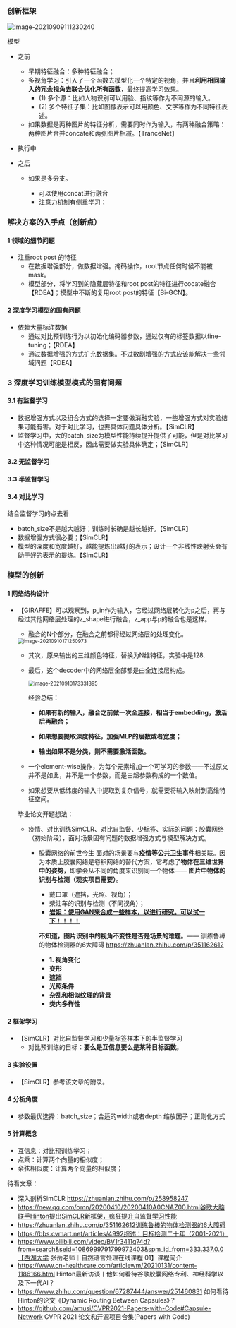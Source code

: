 ### **创新框架**

![image-20210909111230240](/home/cold/PaperReadFastly/PaperRead/论文阅读列表/论文写作感悟/论文写作感悟.assets/image-20210909111230240.png)

模型

- 之前

    - 早期特征融合：多种特征融合；
    - 多视角学习：引入了一个函数去模型化一个特定的视角，并且**利用相同输入的冗余视角去联合优化所有函数**，最终提高学习效果。
        - (1) 多个源：比如人物识别可以用脸、指纹等作为不同源的输入。
        - (2) 多个特征子集：比如图像表示可以用颜色、文字等作为不同特征表述。
    - 如果数据是两种图片的特征分析，需要同时作为输入，有两种融合策略：两种图片合并concate和两张图片相减。【TranceNet】

- 执行中

- 之后

    - 如果是多分支。

        - 可以使用concat进行融合
        - 注意力机制有侧重学习；

        

### 解决方案的入手点（创新点）

#### 1 领域的细节问题

- 注重root post 的特征
    - 在数据增强部分，做数据增强。掩码操作，root节点任何时候不能被mask。
    - 模型部分，将学习到的隐藏层特征和root post的特征进行cocate融合【RDEA】；模型中不断的复用root post的特征【Bi-GCN】。



#### 2 深度学习模型的固有问题

- 依赖大量标注数据
    - 通过对比预训练行为以初始化编码器参数，通过仅有的标签数据以fine-tuning；【RDEA】
    - 通过数据增强的方式扩充数据集。不过数剧增强的方式应该能解决一些领域问题【RDEA】





### 3 深度学习训练模型模式的固有问题

#### 3.1 有监督学习

- 数据增强方式以及组合方式的选择一定要做消融实验，一些增强方式对实验结果可能有害。对于对比学习，也要具体问题具体分析。【SimCLR】
- 监督学习中，大的batch_size为模型性能持续提升提供了可能，但是对比学习中这种情况可能是相反，因此需要做实验具体确定；【SimCLR】

#### 3.2 无监督学习

#### 3.3 半监督学习

#### 3.4 对比学习

结合监督学习的点去看

- batch_size不是越大越好；训练时长确是越长越好。【SimCLR】
- 数据增强方式很必要；【SimCLR】
- 模型的深度和宽度越好，越能提炼出越好的表示；设计一个非线性映射头会有助于好的表示的提炼。【SimCLR】

### 模型的创新

#### 1 网络结构设计

- 【GIRAFFE】可以观察到，p_in作为输入，它经过网络层转化为p之后，再与经过其他网络层处理的z_shape进行融合，z_app与p的融合也是这样。

    - 融合的N个部分，在融合之前都得经过网络层的处理变化。

    <img src="/home/cold/PaperReadFastly/PaperRead/论文阅读列表/论文写作感悟/论文写作感悟.assets/image-20210910171250973.png" alt="image-20210910171250973" style="zoom:80%;" />

    - 其次，原来输出的三维颜色特征，替换为N维特征，实验中是128.

    - 最后，这个decoder中的网络层全部都是由全连接层构成。

        <img src="/home/cold/PaperReadFastly/PaperRead/论文阅读列表/论文写作感悟/论文写作感悟.assets/image-20210910173331395.png" alt="image-20210910173331395" style="zoom:80%;" />

        经验总结：

        - **如果有新的输入，融合之前做一次全连接，相当于embedding，激活后再融合；**

        - **如果想要提取深度特征，加强MLP的层数或者宽度；**

        - **输出如果不是分类，则不需要激活函数。**

    - 一个element-wise操作，为每个元素增加一个可学习的参数——不过原文并不是如此，并不是一个参数，而是由超参数构成的一个数值。

    - 如果想要从低纬度的输入中提取到复杂信号，就需要将输入映射到高维特征空间。

    

    

    

    毕业论文开题想法：

    - 疫情、对比训练SimCLR、对比自监督、少标签、实际的问题；胶囊网络（初始阶段），面对场景固有问题的数据增强方式与模型解决方式。

        - 胶囊网络的前世今生 面对的场景要与**疫情等公共卫生事件**相关联。因为本质上胶囊网络是卷积网络的替代方案，它考虑了**物体在三维世界中的姿势**，即学会从不同的角度来识别同一个物体—— **图片中物体的识别与检测（现实项目需要）**。
    
            - 戴口罩（遮挡，光照、视角）；
            - 柴油车的识别与检测（不同视角）；
            - <u>**岩姐：使用GAN来合成一些样本，以进行研究。可以试一下！！！！**</u>

            **不知道，图片识别中的视角不变性是否是场景的难题。**—— 训练鲁棒的物体检测器的6大障碍 https://zhuanlan.zhihu.com/p/351162612
    
            - **1. 视角变化**
            - **变形**
            - **遮挡**
            - **光照条件**
            - **杂乱和相似纹理的背景**
            - **类内多样性**

#### 2 框架学习

- 【SimCLR】对比自监督学习和少量标签样本下的半监督学习
    - 对比预训练的目标：**要么是互信息要么是某种目标函数**。



#### 3 实验设置

- 【SimCLR】参考该文章的附录。



#### 4 分析角度

- 参数最优选择：batch_size；合适的width或者depth 缩放因子；正则化方式



#### 5 计算概念

- 互信息：对比预训练学习；
- 点乘：计算两个向量的相似度；
- 余弦相似度：计算两个向量的相似度；



待看文章：

- 深入剖析SimCLR https://zhuanlan.zhihu.com/p/258958247
- https://new.qq.com/omn/20200410/20200410A0CNAZ00.html谷歌大脑联手Hinton提出SimCLR新框架，疯狂提升自监督学习性能
- https://zhuanlan.zhihu.com/p/351162612训练鲁棒的物体检测器的6大障碍
- https://bbs.cvmart.net/articles/4992综述：目标检测二十年（2001-2021）
- https://www.bilibili.com/video/BV1r3411q74d?from=search&seid=1086999791799972403&spm_id_from=333.337.0.0【西湖大学 张岳老师｜自然语言处理在线课程 01】课程简介
- https://www.cn-healthcare.com/articlewm/20210131/content-1186166.html Hinton最新访谈丨他如何看待谷歌胶囊网络专利、神经科学以及下一代AI？
- https://www.zhihu.com/question/67287444/answer/251460831 如何看待Hinton的论文《Dynamic Routing Between Capsules》？
- https://github.com/amusi/CVPR2021-Papers-with-Code#Capsule-Network CVPR 2021 论文和开源项目合集(Papers with Code)
